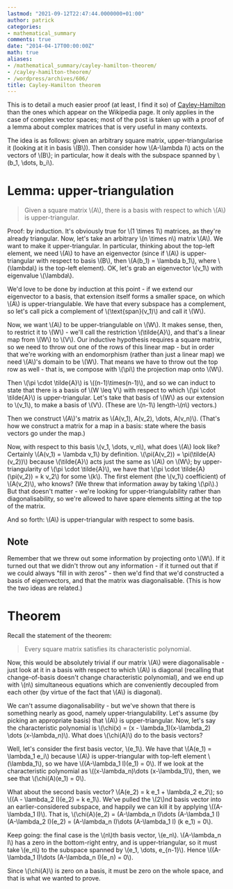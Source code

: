 ```yaml
---
lastmod: "2021-09-12T22:47:44.0000000+01:00"
author: patrick
categories:
- mathematical_summary
comments: true
date: "2014-04-17T00:00:00Z"
math: true
aliases:
- /mathematical_summary/cayley-hamilton-theorem/
- /cayley-hamilton-theorem/
- /wordpress/archives/606/
title: Cayley-Hamilton theorem
---
```

This is to detail a much easier proof (at least, I find it so) of [Cayley-Hamilton][1] than the ones which appear on the Wikipedia page. It only applies in the case of complex vector spaces; most of the post is taken up with a proof of a lemma about complex matrices that is very useful in many contexts.

The idea is as follows: given an arbitrary square matrix, upper-triangularise it (looking at it in basis \\(B\\)). Then consider how \\(A-\lambda I\\) acts on the vectors of \\(B\\); in particular, how it deals with the subspace spanned by \\(b_1, \dots, b_i\\).

# Lemma: upper-triangulation

> Given a square matrix \\(A\\), there is a basis with respect to which \\(A\\) is upper-triangular.

Proof: by induction. It's obviously true for \\(1 \times 1\\) matrices, as they're already triangular. Now, let's take an arbitrary \\(n \times n\\) matrix \\(A\\). We want to make it upper-triangular. In particular, thinking about the top-left element, we need \\(A\\) to have an eigenvector (since if \\(A\\) is upper-triangular with respect to basis \\(B\\), then \\(A(b_1) = \lambda b_1\\), where \\(\lambda\\) is the top-left element). OK, let's grab an eigenvector \\(v_1\\) with eigenvalue \\(\lambda\\).

We'd love to be done by induction at this point - if we extend our eigenvector to a basis, that extension itself forms a smaller space, on which \\(A\\) is upper-triangulable. We have that every subspace has a complement, so let's call pick a complement of \\(\text{span}(v_1)\\) and call it \\(W\\).

Now, we want \\(A\\) to be upper-triangulable on \\(W\\). It makes sense, then, to restrict it to \\(W\\) - we'll call the restriction \\(\tilde{A}\\), and that's a linear map from \\(W\\) to \\(V\\). Our inductive hypothesis requires a square matrix, so we need to throw out one of the rows of this linear map - but in order that we're working with an endomorphism (rather than just a linear map) we need \\(A\\)'s domain to be \\(W\\). That means we have to throw out the top row as well - that is, we compose with \\(\pi\\) the projection map onto \\(W\\).

Then \\(\pi \cdot \tilde{A}\\) is \\((n-1)\times(n-1)\\), and so we can induct to state that there is a basis of \\(W \leq V\\) with respect to which \\(\pi \cdot \tilde{A}\\) is upper-triangular. Let's take that basis of \\(W\\) as our extension to \\(v_1\\), to make a basis of \\(V\\). (These are \\(n-1\\) length-\\(n\\) vectors.)

Then we construct \\(A\\)'s matrix as \\(A(v_1), A(v_2), \dots, A(v_n)\\). (That's how we construct a matrix for a map in a basis: state where the basis vectors go under the map.)

Now, with respect to this basis \\(v_1, \dots, v_n\\), what does \\(A\\) look like? Certainly \\(A(v_1) = \lambda v_1\\) by definition. \\(\pi(A(v_2)) = \pi(\tilde{A}(v_2))\\) because \\(\tilde{A}\\) acts just the same as \\(A\\) on \\(W\\); by upper-triangularity of \\(\pi \cdot \tilde{A}\\), we have that \\(\pi \cdot \tilde{A}(\pi(v_2)) = k v_2\\) for some \\(k\\). The first element (the \\(v_1\\) coefficient) of \\(A(v_2)\\), who knows? (We threw that information away by taking \\(\pi\\).) But that doesn't matter - we're looking for upper-triangulability rather than diagonalisability, so we're allowed to have spare elements sitting at the top of the matrix.

And so forth: \\(A\\) is upper-triangular with respect to some basis.

## Note

Remember that we threw out some information by projecting onto \\(W\\). If it turned out that we didn't throw out any information - if it turned out that if we could always "fill in with zeros" - then we'd find that we'd constructed a basis of eigenvectors, and that the matrix was diagonalisable. (This is how the two ideas are related.)

# Theorem

Recall the statement of the theorem:

> Every square matrix satisfies its characteristic polynomial.

Now, this would be absolutely trivial if our matrix \\(A\\) were diagonalisable - just look at it in a basis with respect to which \\(A\\) is diagonal (recalling that change-of-basis doesn't change characteristic polynomial), and we end up with \\(n\\) simultaneous equations which are conveniently decoupled from each other (by virtue of the fact that \\(A\\) is diagonal).

We can't assume diagonalisability - but we've shown that there is something nearly as good, namely upper-triangulability. Let's assume (by picking an appropriate basis) that \\(A\\) is upper-triangular. Now, let's say the characteristic polynomial is \\(\chi(x) = (x - \lambda_1)(x-\lambda_2) \dots (x-\lambda_n)\\). What does \\(\chi(A)\\) do to the basis vectors?

Well, let's consider the first basis vector, \\(e_1\\). We have that \\(A(e_1) = \lambda_1 e_i\\) because \\(A\\) is upper-triangular with top-left element \\(\lambda_1\\), so we have \\((A-\lambda_1 I)(e_1) = 0\\). If we look at the characteristic polynomial as \\((x-\lambda_n)\dots (x-\lambda_1)\\), then, we see that \\(\chi(A)(e_1) = 0\\).

What about the second basis vector? \\(A(e_2) = k e_1 + \lambda_2 e_2\\); so \\((A - \lambda_2 I)(e_2) = k e_1\\). We've pulled the \\(2\\)nd basis vector into an earlier-considered subspace, and happily we can kill it by applying \\((A-\lambda_1 I)\\). That is, \\(\chi(A)(e_2) = (A-\lambda_n I)\dots (A-\lambda_1 I)(A-\lambda_2 I)(e_2) = (A-\lambda_n I)\dots (A-\lambda_1 I) (k e_1) = 0\\).

Keep going: the final case is the \\(n\\)th basis vector, \\(e_n\\). \\(A-\lambda_n I\\) has a zero in the bottom-right entry, and is upper-triangular, so it must take \\(e_n\\) to the subspace spanned by \\(e_1, \dots, e_{n-1}\\). Hence \\((A-\lambda_1 I)\dots (A-\lambda_n I)(e_n) = 0\\).

Since \\(\chi(A)\\) is zero on a basis, it must be zero on the whole space, and that is what we wanted to prove.

 [1]: https://en.wikipedia.org/wiki/Cayley-Hamilton_theorem "Cayley-Hamilton theorem"
